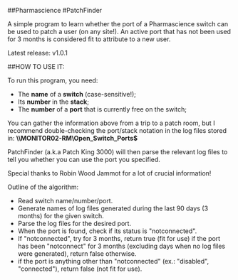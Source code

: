 ##Pharmascience
#PatchFinder

A simple program to learn whether the port of a Pharmascience switch can be used to patch a user (on any site!).
An active port that has not been used for 3 months is considered fit to attribute to a new user.

Latest release: v1.0.1

##HOW TO USE IT:

To run this program, you need:
- The **name** of a **switch** (case-sensitive!);
- Its **number** in the **stack**;
- The **number** of a **port** that is currently free on the switch;

You can gather the information above from a trip to a patch room, but I recommend double-checking the port/stack notation in the log files stored in:
**\\\MONITOR02-RM\Open_Switch_Ports$**

PatchFinder (a.k.a Patch King 3000) will then parse the relevant log files to tell you whether you can use the port you specified.

Special thanks to Robin Wood Jammot for a lot of crucial information!

Outline of the algorithm:
- Read switch name/number/port.
- Generate names of log files generated during the last 90 days (3 months) for the given switch.
- Parse the log files for the desired port.
- When the port is found, check if its status is "notconnected".
- If "notconnected", try for 3 months, return true (fit for use) if the port has been "notconnect" for 3 months (excluding days when no log files were generated), return false otherwise.
- if the port is anything other than "notconnected" (ex.: "disabled", "connected"), return false (not fit for use).
